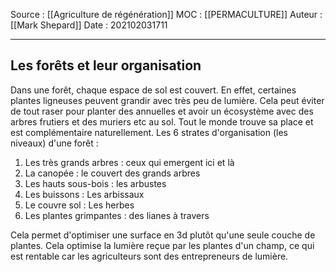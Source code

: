 Source : [[Agriculture de régénération]]
MOC : [[PERMACULTURE]]
Auteur : [[Mark Shepard]]
Date : 202102031711
***

## Les forêts et leur organisation
Dans une forêt, chaque espace de sol est couvert. En effet, certaines plantes ligneuses peuvent grandir avec très peu de lumière. Cela peut éviter de tout raser pour planter des annuelles et avoir un écosystème avec des arbres frutiers et des muriers etc au sol.
Tout le monde trouve sa place et est complémentaire naturellement. 
Les 6 strates d'organisation (les niveaux) d'une forêt : 
1. Les très grands arbres : ceux qui emergent ici et là
2. La canopée : le couvert des grands arbres 
3. Les hauts sous-bois : les arbustes
4. Les buissons : Les arbissaux
5. Le couvre sol : Les herbes 
6. Les plantes grimpantes : des lianes à travers

Cela permet d'optimiser une surface en 3d plutôt qu'une seule couche de plantes. Cela optimise la lumière reçue par les plantes d'un champ, ce qui est rentable car les agriculteurs sont des entrepreneurs de lumière.